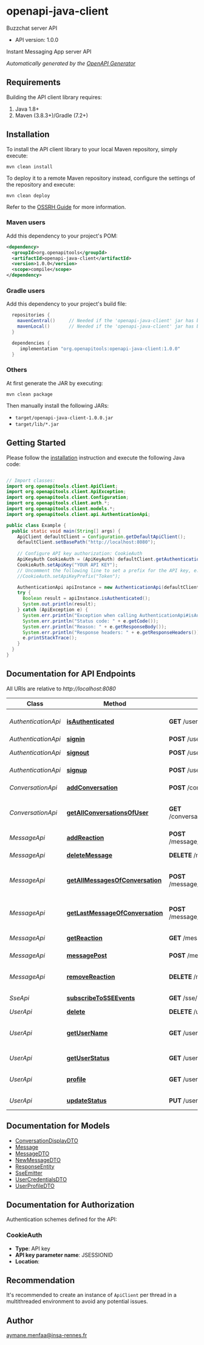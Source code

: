 # openapi-java-client

Buzzchat server API
- API version: 1.0.0

Instant Messaging App server API


*Automatically generated by the [OpenAPI Generator](https://openapi-generator.tech)*


## Requirements

Building the API client library requires:
1. Java 1.8+
2. Maven (3.8.3+)/Gradle (7.2+)

## Installation

To install the API client library to your local Maven repository, simply execute:

```shell
mvn clean install
```

To deploy it to a remote Maven repository instead, configure the settings of the repository and execute:

```shell
mvn clean deploy
```

Refer to the [OSSRH Guide](http://central.sonatype.org/pages/ossrh-guide.html) for more information.

### Maven users

Add this dependency to your project's POM:

```xml
<dependency>
  <groupId>org.openapitools</groupId>
  <artifactId>openapi-java-client</artifactId>
  <version>1.0.0</version>
  <scope>compile</scope>
</dependency>
```

### Gradle users

Add this dependency to your project's build file:

```groovy
  repositories {
    mavenCentral()     // Needed if the 'openapi-java-client' jar has been published to maven central.
    mavenLocal()       // Needed if the 'openapi-java-client' jar has been published to the local maven repo.
  }

  dependencies {
     implementation "org.openapitools:openapi-java-client:1.0.0"
  }
```

### Others

At first generate the JAR by executing:

```shell
mvn clean package
```

Then manually install the following JARs:

* `target/openapi-java-client-1.0.0.jar`
* `target/lib/*.jar`

## Getting Started

Please follow the [installation](#installation) instruction and execute the following Java code:

```java

// Import classes:
import org.openapitools.client.ApiClient;
import org.openapitools.client.ApiException;
import org.openapitools.client.Configuration;
import org.openapitools.client.auth.*;
import org.openapitools.client.models.*;
import org.openapitools.client.api.AuthenticationApi;

public class Example {
  public static void main(String[] args) {
    ApiClient defaultClient = Configuration.getDefaultApiClient();
    defaultClient.setBasePath("http://localhost:8080");
    
    // Configure API key authorization: CookieAuth
    ApiKeyAuth CookieAuth = (ApiKeyAuth) defaultClient.getAuthentication("CookieAuth");
    CookieAuth.setApiKey("YOUR API KEY");
    // Uncomment the following line to set a prefix for the API key, e.g. "Token" (defaults to null)
    //CookieAuth.setApiKeyPrefix("Token");

    AuthenticationApi apiInstance = new AuthenticationApi(defaultClient);
    try {
      Boolean result = apiInstance.isAuthenticated();
      System.out.println(result);
    } catch (ApiException e) {
      System.err.println("Exception when calling AuthenticationApi#isAuthenticated");
      System.err.println("Status code: " + e.getCode());
      System.err.println("Reason: " + e.getResponseBody());
      System.err.println("Response headers: " + e.getResponseHeaders());
      e.printStackTrace();
    }
  }
}

```

## Documentation for API Endpoints

All URIs are relative to *http://localhost:8080*

Class | Method | HTTP request | Description
------------ | ------------- | ------------- | -------------
*AuthenticationApi* | [**isAuthenticated**](docs/AuthenticationApi.md#isAuthenticated) | **GET** /user/is-authenticated | Check if the user is authenticated
*AuthenticationApi* | [**signin**](docs/AuthenticationApi.md#signin) | **POST** /user/signin | Sign in a user
*AuthenticationApi* | [**signout**](docs/AuthenticationApi.md#signout) | **POST** /user/signout | Sign out the current user
*AuthenticationApi* | [**signup**](docs/AuthenticationApi.md#signup) | **POST** /user/signup | Sign up a new user
*ConversationApi* | [**addConversation**](docs/ConversationApi.md#addConversation) | **POST** /conversation/addConversation | Create a new conversation
*ConversationApi* | [**getAllConversationsOfUser**](docs/ConversationApi.md#getAllConversationsOfUser) | **GET** /conversation/getAllConversationsOfUser | Get all conversations of the current user
*MessageApi* | [**addReaction**](docs/MessageApi.md#addReaction) | **POST** /message/{messageId}/reactions/{reaction} | Add reaction to a message
*MessageApi* | [**deleteMessage**](docs/MessageApi.md#deleteMessage) | **DELETE** /message/{messageId} | Delete a message
*MessageApi* | [**getAllMessagesOfConversation**](docs/MessageApi.md#getAllMessagesOfConversation) | **POST** /message/getAllMessagesOfConversation | Get all messages of a conversation
*MessageApi* | [**getLastMessageOfConversation**](docs/MessageApi.md#getLastMessageOfConversation) | **POST** /message/getLastMessageOfConversation | Get the last messages of a conversation
*MessageApi* | [**getReaction**](docs/MessageApi.md#getReaction) | **GET** /message/{messageId}/reactions | Get reactions of a message
*MessageApi* | [**messagePost**](docs/MessageApi.md#messagePost) | **POST** /message | Create a new message
*MessageApi* | [**removeReaction**](docs/MessageApi.md#removeReaction) | **DELETE** /message/{messageId}/reactions | Remove reaction from a message
*SseApi* | [**subscribeToSSEEvents**](docs/SseApi.md#subscribeToSSEEvents) | **GET** /sse/stream | GET sse/stream
*UserApi* | [**delete**](docs/UserApi.md#delete) | **DELETE** /user/{login} | Delete a user
*UserApi* | [**getUserName**](docs/UserApi.md#getUserName) | **GET** /user/username | Get the username of the current user
*UserApi* | [**getUserStatus**](docs/UserApi.md#getUserStatus) | **GET** /user/{login}/status | Get user status
*UserApi* | [**profile**](docs/UserApi.md#profile) | **GET** /user/profile | Get the profile of the current user
*UserApi* | [**updateStatus**](docs/UserApi.md#updateStatus) | **PUT** /user/{login}/status/{status} | Update user status


## Documentation for Models

 - [ConversationDisplayDTO](docs/ConversationDisplayDTO.md)
 - [Message](docs/Message.md)
 - [MessageDTO](docs/MessageDTO.md)
 - [NewMessageDTO](docs/NewMessageDTO.md)
 - [ResponseEntity](docs/ResponseEntity.md)
 - [SseEmitter](docs/SseEmitter.md)
 - [UserCredentialsDTO](docs/UserCredentialsDTO.md)
 - [UserProfileDTO](docs/UserProfileDTO.md)


<a id="documentation-for-authorization"></a>
## Documentation for Authorization


Authentication schemes defined for the API:
<a id="CookieAuth"></a>
### CookieAuth

- **Type**: API key
- **API key parameter name**: JSESSIONID
- **Location**: 


## Recommendation

It's recommended to create an instance of `ApiClient` per thread in a multithreaded environment to avoid any potential issues.

## Author

aymane.menfaa@insa-rennes.fr

